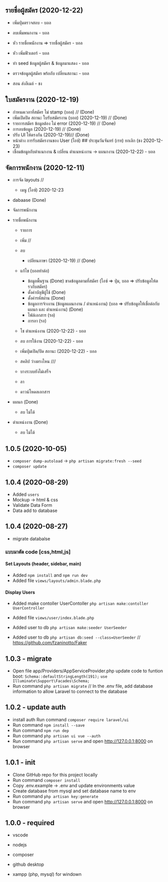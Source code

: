## รายชื่อผู้สมัคร (2020-12-22)
- เพิ่มปุ่มตรวจสอบ - บอล
- ลบเพิ่มพนกงาน - บอล
- หัว รายชื่อพนักงาน => รายชื่อผู้สมัคร - บอล
- หัว เพิ่มฟิวเตอร์ - บอล

- ทำ seed ข้อมูลผู้สมัคร & ข้อมูลมาแสดง - บอล
- ตรวจข้อมูลผู้สมัคร พร้อกับ เปลี่ยนสถานะ - บอล

- สอน ส่งอีเมล์ - ชง

## ใบสมัครงาน (2020-12-19)
- กำหนดเวลาที่สมัคร ไม่ stamp (บอล)  // (Done)
- เพิ่มเปิดปิด สถานะ ใบรับสมัครงาน (บอล) (2020-12-19) // (Done)
- รายการสมัคร ข้อมูลต้อง ไม่ error (2020-12-19) // (Done)
- การลบข้อมูล (2020-12-19) // (Done)
- ปรับ UI ให้ตรงกัน (2020-12-19)// (Done)
- หน้าต่าง การรับสมัครงานของ User (ไอซ์) ## ประชุมวันจันทร์ (เรท) ยกเลิก (ชง 2020-12-23)
- เชื่อมข้อมูลกับตำแนกงาน & เปลี่ยน ตำแนหน่งงาน -> แผนกงาน (2020-12-22) - บอล

## จัดการพนักงาน (2020-12-11)
- การจัด layouts // 
    - เมนู (ไอซ์) 2020-12-23

- dabaase (Done)

- จัดการพนักงาน
 - รายชื่อพนักงาน 
    - รายการ 
    - เพิ่ม //
    - ลบ 
        - เปลียนภาษา  (2020-12-19) // (Done)
    - แก้ไข (บอลทำต่อ) 
        - ข้อมูลพื้นฐาน (Done) ขาดข้อมูลตามที่สมัคร (ไอซ์ => ปุ่ม, บอล => ปรับข้อมูลให้ตรวกับสมัคร) 
        - ตั้งค่าบัญชีผู้ใช้ (Done) 
        - ตั้งค่ารหัสผ่าน (Done)
        - ข้อมูลการจ้างงาน (ข้อมูลแผนกงาน / ตำแหน่งงาน) (บอล => ปรับข้อมูลให้เชื่อต่อกับ แผนก และ ตำแหน่งงาน) (Done)
        - ไฟล์เอกสาร (รอ)
        - การลา (รอ)

    - โช ตำแหน่งงาน (2020-12-22) - บอล
    - ลบ การใช้งาน (2020-12-22) - บอล
    - เพิ่มปุ่มเปิด/ปิด สถานะ (2020-12-22) - บอล

	- สคลิป ว่างตรงไหน /// 
	- บางระบบยังไม่เสร็จ
	- ลา 
	- ดาวน์โหดลเอกสาร

- แผนก (Done)
	- ลบ ไม่ได้
- ตำแหน่งงาน (Done)
	- ลบ ไม่ได้


## 1.0.5 (2020-10-05)
- `composer dump-autoload` -> `php artisan migrate:fresh --seed`
- `composer update`

## 1.0.4 (2020-08-29)
 - Added `users`
 - Mockup -> html & css
 - Validate Data Form 
 - Data add to database

## 1.0.4 (2020-08-27)
 - migrate databalse

### แบบมาตัด code [css,html,js]
#### Set Layouts (header, sidebar, main)
- Added `npm install` and `npm run dev`
- Added file `views/layouts/admin.blade.php`

#### Display Users
- Added make contoller UserContoller `php artisan make:contoller UserController`
- Added file `views/user/index.blade.php`

- Added user to db `php artisan make:seeder UserSeeder`
- Added user to db `php artisan db:seed --class=UserSeeder` // https://github.com/fzaninotto/Faker


## 1.0.3 - migrate
 - Open file app/Providers/AppServiceProvider.php update code to funtion boot: `Schema::defaultStringLength(191);` `use Illuminate\Support\Facades\Schema;`
 - Run command `php artisan migrate` // In the .env file, add database information to allow Laravel to connect to the database


## 1.0.2 - update auth

 - install auth Run command `composer require laravel/ui`
 - Run command `npm install --save`
 - Run command `npm run dep`
 - Run command `php artisan ui vue --auth`
 - Run command `php artisan serve` and open http://127.0.0.1:8000 on browser


## 1.0.1 - init

 - Clone GitHub repo for this project locally
 - Run command `composer install`
 - Copy .env.example -> .env and update environments value
 - Create database from mysql and set database name to env
 - Run command `php artisan key:generate`
 - Run command `php artisan serve` and open http://127.0.0.1:8000 on browser

## 1.0.0 - required

 - vscode
 - nodejs
 - composer
 - github desktop

 - xampp (php, mysql) for windown
